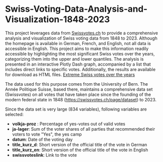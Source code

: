 # Swiss-Voting-Data-Analysis-and-Visualization-1848-2023


This project leverages data from [Swissvotes.ch](https://swissvotes.ch/page/home) to provide a comprehensive analysis and visualization of Swiss voting data from 1848 to 2023. Although the homepage is available in German, French, and English, not all data is accessible in English. This project aims to make this information readily accessible by highlighting the most significant Swiss votes over the years, categorizing them into the upper and lower quantiles. The analysis is presented in an interactive Plotly Dash graph, accompanied by a list that includes direct links to specific votes. Additionally, the results are available for download as HTML files. [Extreme Swiss votes over the years](https://drive.google.com/uc?export=download&id=14p4r9uy71Lk963vjmU-Skqf6KI3aDMFT)

The data used for this purpose comes from the University of Bern. The Année Politique Suisse, based there, maintains a comprehensive data set
(Swissvotes) on all votes that have taken place since the founding of the modern federal state in 1848 (<https://swissvotes.ch/page/dataset>) to 2023. 

Since the data set is very large (834 variables), following variables are selected: 


-   **volkja-proz** : Percentage of yes-votes out of valid votes
-   **ja-lager**: Sum of the voter shares of all parties that recommended their voters to vote "Yes", the yes camp
-   **datum**: Date of the voting day
-   **title_kurz_d**: Short version of the official title of the vote in German
-   **title_kurz_en**: Short version of the official title of the vote in English
-   **swissvoteslink**: Link to the vote
